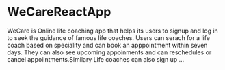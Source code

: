 # WeCareReactApp
WeCare is Online life coaching app that helps its users to signup and log in to seek the guidance of famous life coaches. Users can serach for a life coach based on speciality and can book an apppointment within seven days. They can also see upcoming appoinments and can reschedules or cancel appoiintments.Similary Life coaches can also sign up ...
